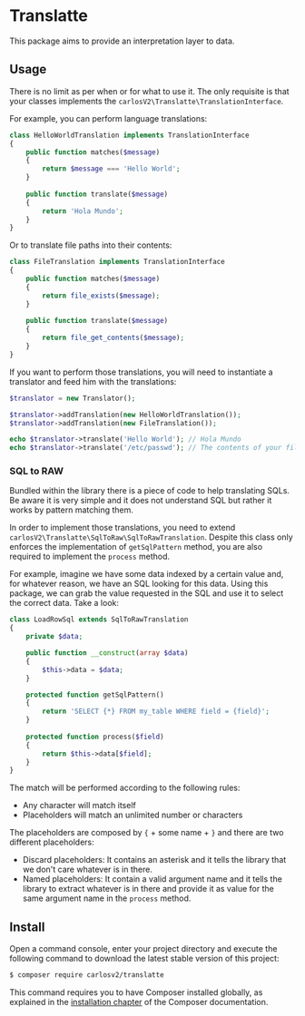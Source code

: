 # Translatte

This package aims to provide an interpretation layer to data.

## Usage

There is no limit as per when or for what to use it. The only requisite
is that your classes implements the `carlosV2\Translatte\TranslationInterface`.

For example, you can perform language translations:

```php
class HelloWorldTranslation implements TranslationInterface
{
    public function matches($message)
    {
        return $message === 'Hello World';
    }
    
    public function translate($message)
    {
        return 'Hola Mundo';
    }
}
```

Or to translate file paths into their contents:

```php
class FileTranslation implements TranslationInterface
{
    public function matches($message)
    {
        return file_exists($message);
    }
    
    public function translate($message)
    {
        return file_get_contents($message);
    }
}
```

If you want to perform those translations, you will need to instantiate
a translator and feed him with the translations:

```php
$translator = new Translator();

$translator->addTranslation(new HelloWorldTranslation());
$translator->addTranslation(new FileTranslation());

echo $translator->translate('Hello World'); // Hola Mundo
echo $translator->translate('/etc/passwd'); // The contents of your file
```

### SQL to RAW

Bundled within the library there is a piece of code to help translating SQLs.
Be aware it is very simple and it does not understand SQL but rather it works
by pattern matching them.

In order to implement those translations, you need to extend `carlosV2\Translatte\SqlToRaw\SqlToRawTranslation`.
Despite this class only enforces the implementation of `getSqlPattern` method, you
are also required to implement the `process` method.

For example, imagine we have some data indexed by a certain value and, for
whatever reason, we have an SQL looking for this data. Using this package,
we can grab the value requested in the SQL and use it to select the correct
data. Take a look:

```php
class LoadRowSql extends SqlToRawTranslation
{
    private $data;

    public function __construct(array $data)
    {
        $this->data = $data;
    }

    protected function getSqlPattern()
    {
        return 'SELECT {*} FROM my_table WHERE field = {field}';
    }
    
    protected function process($field)
    {
        return $this->data[$field];
    }
}
```

The match will be performed according to the following rules:

- Any character will match itself
- Placeholders will match an unlimited number or characters

The placeholders are composed by `{` + some name + `}` and there are
two different placeholders:

- Discard placeholders: It contains an asterisk and it tells the library
  that we don't care whatever is in there.
- Named placeholders: It contain a valid argument name and it tells the
  library to extract whatever is in there and provide it as value for the
  same argument name in the `process` method.


## Install

Open a command console, enter your project directory and execute the
following command to download the latest stable version of this project:

```bash
$ composer require carlosv2/translatte
```

This command requires you to have Composer installed globally, as explained
in the [installation chapter](https://getcomposer.org/doc/00-intro.md)
of the Composer documentation.
